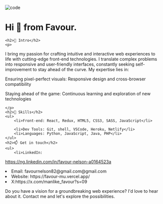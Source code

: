 
![code](https://user-images.githubusercontent.com/105425710/221981190-6c69dd9a-d85c-452e-8cf6-f7efcd5b9fdd.GIF)

<div>
	<h1>Hi 👋 from Favour. </h1>

	<h2>🌟 Intro</h2>
	<p>

I bring my passion for crafting intuitive and interactive web experiences to life with cutting-edge front-end technologies. I translate complex problems into responsive and user-friendly interfaces, constantly seeking self-improvement to stay ahead of the curve. My expertise lies in:

Ensuring pixel-perfect visuals: Responsive design and cross-browser compatibility

Staying ahead of the game: Continuous learning and exploration of new technologies


	</p>
	<h2>🚀 Skills</h2>
	<ul>
		<li>Front-end: React, Redux, HTML5, CSS3, SASS, JavaScript</li>
	
		<li>Dev Tools: Git, shell, VSCode, Heroku, Netlify</li>
		<li>Languages: Python, JavaScript, Java, PHP</li>
	</ul>
	<h2>📫 Get in touch</h2>
	<ul>
		<li>LinkedIn: 
https://ng.linkedin.com/in/favour-nelson-a0164523a
</li>
		<li>Email: favournelson82@gmail.com@gmail.com</li>
<li>Website: https://favour-mu.vercel.app/     
</li>
<li>X:https://x.com/manlike_favour?s=09
</li>
	</ul>
	<p font-size="2.5rem">
              Do you have a vision for a groundbreaking web experience? I'd love to hear about it. Contact me and let's explore the possibilities.
       </p>

</div>
